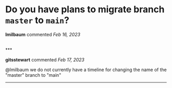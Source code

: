 # Do you have plans to migrate branch `master` to `main`?

**lmilbaum** commented *Feb 16, 2023*


<br />
***


**gitsstewart** commented *Feb 17, 2023*

@lmilbaum we do not currently have a timeline for changing the name of the "master" branch to "main" 
***

